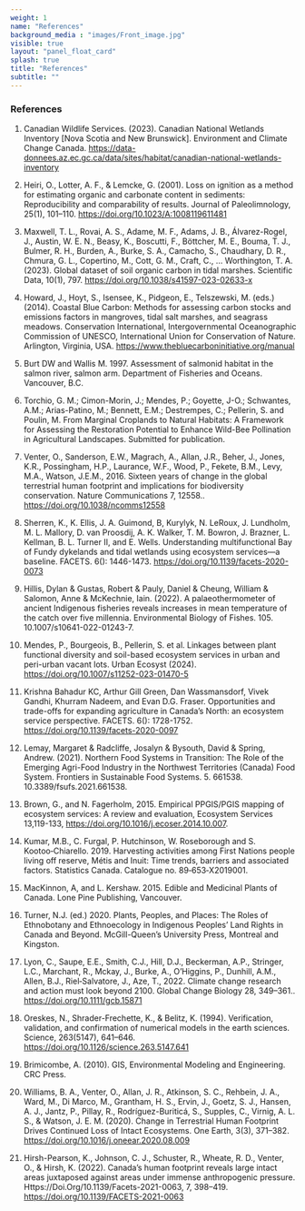 ```yaml
---
weight: 1
name: "References"
background_media : "images/Front_image.jpg" 
visible: true
layout: "panel_float_card"
splash: true
title: "References"
subtitle: ""
---
```



### References

<!-- Brittney -->
1. Canadian Wildlife Services. (2023). Canadian National Wetlands Inventory [Nova Scotia and New Brunswick]. Environment and Climate Change Canada. https://data-donnees.az.ec.gc.ca/data/sites/habitat/canadian-national-wetlands-inventory 

2. Heiri, O., Lotter, A. F., & Lemcke, G. (2001). Loss on ignition as a method for estimating organic and carbonate content in sediments: Reproducibility and comparability of results. Journal of Paleolimnology, 25(1), 101–110. https://doi.org/10.1023/A:1008119611481

3. Maxwell, T. L., Rovai, A. S., Adame, M. F., Adams, J. B., Álvarez-Rogel, J., Austin, W. E. N., Beasy, K., Boscutti, F., Böttcher, M. E., Bouma, T. J., Bulmer, R. H., Burden, A., Burke, S. A., Camacho, S., Chaudhary, D. R., Chmura, G. L., Copertino, M., Cott, G. M., Craft, C., … Worthington, T. A. (2023). Global dataset of soil organic carbon in tidal marshes. Scientific Data, 10(1), 797. https://doi.org/10.1038/s41597-023-02633-x 

4. Howard, J., Hoyt, S., Isensee, K., Pidgeon, E., Telszewski, M. (eds.) (2014). Coastal Blue Carbon: Methods for assessing carbon stocks and emissions factors in mangroves, tidal salt marshes, and seagrass meadows. Conservation International, Intergovernmental Oceanographic Commission of UNESCO, International Union for Conservation of Nature. Arlington, Virginia, USA. https://www.thebluecarboninitiative.org/manual

5. Burt DW and Wallis M. 1997. Assessment of salmonid habitat in the salmon river, salmon arm. Department of Fisheries and Oceans. Vancouver, B.C. 

<!-- Gabriela-->
6. Torchio, G. M.; Cimon-Morin, J.; Mendes, P.; Goyette, J-O.; Schwantes, A.M.; Arias-Patino, M.; Bennett, E.M.; Destrempes, C.; Pellerin, S.  and Poulin, M. From Marginal Croplands to Natural Habitats: A Framework for Assessing the Restoration Potential to Enhance Wild-Bee Pollination in Agricultural Landscapes. Submitted for publication.

<!-- Peter M-->

7. Venter, O., Sanderson, E.W., Magrach, A., Allan, J.R., Beher, J., Jones, K.R., Possingham, H.P., Laurance, W.F., Wood, P., Fekete, B.M., Levy, M.A., Watson, J.E.M., 2016. Sixteen years of change in the global terrestrial human footprint and implications for biodiversity conservation. Nature Communications 7, 12558.. https://doi.org/10.1038/ncomms12558

8. Sherren, K., K. Ellis, J. A. Guimond, B, Kurylyk, N. LeRoux, J. Lundholm, M. L. Mallory, D. van Proosdij, A. K. Walker, T. M. Bowron, J. Brazner, L. Kellman, B. L. Turner II, and E. Wells. Understanding multifunctional Bay of Fundy dykelands and tidal wetlands using ecosystem services—a baseline. FACETS. 6(): 1446-1473. https://doi.org/10.1139/facets-2020-0073

9. Hillis, Dylan & Gustas, Robert & Pauly, Daniel & Cheung, William & Salomon, Anne & McKechnie, Iain. (2022). A palaeothermometer of ancient Indigenous fisheries reveals increases in mean temperature of the catch over five millennia. Environmental Biology of Fishes. 105. 10.1007/s10641-022-01243-7.

10. Mendes, P., Bourgeois, B., Pellerin, S. et al. Linkages between plant functional diversity and soil-based ecosystem services in urban and peri-urban vacant lots. Urban Ecosyst (2024). https://doi.org/10.1007/s11252-023-01470-5

11. Krishna Bahadur KC, Arthur Gill Green, Dan Wassmansdorf, Vivek Gandhi, Khurram Nadeem, and Evan D.G. Fraser. Opportunities and trade-offs for expanding agriculture in Canada’s North: an ecosystem service perspective. FACETS. 6(): 1728-1752. https://doi.org/10.1139/facets-2020-0097

12. Lemay, Margaret & Radcliffe, Josalyn & Bysouth, David & Spring, Andrew. (2021). Northern Food Systems in Transition: The Role of the Emerging Agri-Food Industry in the Northwest Territories (Canada) Food System. Frontiers in Sustainable Food Systems. 5. 661538. 10.3389/fsufs.2021.661538.

13. Brown, G., and N. Fagerholm, 2015. Empirical PPGIS/PGIS mapping of ecosystem services: A review and evaluation, Ecosystem Services 13,119-133, https://doi.org/10.1016/j.ecoser.2014.10.007.

14. Kumar, M.B., C. Furgal, P. Hutchinson, W. Roseborough and S. Kootoo‑Chiarello. 2019. Harvesting activities among First Nations people living off reserve, Métis and Inuit: Time trends, barriers and associated factors. Statistics Canada. Catalogue no. 89‑653‑X2019001.

15. MacKinnon, A, and L. Kershaw. 2015. Edible and Medicinal Plants of Canada. Lone Pine Publishing, Vancouver.

16. Turner, N.J. (ed.) 2020. Plants, Peoples, and Places: The Roles of Ethnobotany and Ethnoecology in Indigenous Peoples’ Land Rights in Canada and Beyond. McGill-Queen’s University Press, Montreal and Kingston.

17. Lyon, C., Saupe, E.E., Smith, C.J., Hill, D.J., Beckerman, A.P., Stringer, L.C., Marchant, R., Mckay, J., Burke, A., O’Higgins, P., Dunhill, A.M., Allen, B.J., Riel‐Salvatore, J., Aze, T., 2022. Climate change research and action must look beyond 2100. Global Change Biology 28, 349–361.. https://doi.org/10.1111/gcb.15871

<!-- Miguel-->

<!-- Tourigny, E.D., 2020. Maintaining Traditions: Food and Identity among Early Immigrants to Upper Canada. Historical Archaeology 54, 354–374.. https://doi.org/10.1007/s41636-020-00237-5 -->

18. Oreskes, N., Shrader-Frechette, K., & Belitz, K. (1994). Verification, validation, and confirmation of numerical models in the earth sciences. Science, 263(5147), 641–646. https://doi.org/10.1126/science.263.5147.641

19. Brimicombe, A. (2010). GIS, Environmental Modeling and Engineering. CRC Press.

20. Williams, B. A., Venter, O., Allan, J. R., Atkinson, S. C., Rehbein, J. A., Ward, M., Di Marco, M., Grantham, H. S., Ervin, J., Goetz, S. J., Hansen, A. J., Jantz, P., Pillay, R., Rodríguez-Buriticá, S., Supples, C., Virnig, A. L. S., & Watson, J. E. M. (2020). Change in Terrestrial Human Footprint Drives Continued Loss of Intact Ecosystems. One Earth, 3(3), 371–382. https://doi.org/10.1016/j.oneear.2020.08.009

21. Hirsh-Pearson, K., Johnson, C. J., Schuster, R., Wheate, R. D., Venter, O., & Hirsh, K. (2022). Canada’s human footprint reveals large intact areas juxtaposed against areas under immense anthropogenic pressure. Https://Doi.Org/10.1139/Facets-2021-0063, 7, 398–419. https://doi.org/10.1139/FACETS-2021-0063

<!-- Woolmer, G., Trombulak, S. C., Ray, J. C., Doran, P. J., Anderson, M. G., Baldwin, R. F., Morgan, A., &    Sanderson, E. W. (2008). Rescaling the Human Footprint: A tool for conservation planning at an ecoregional scale. Landscape and Urban Planning, 87(1), 42–53. https://doi.org/10.1016/j.landurbplan.2008.04.005 -->
